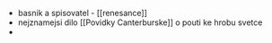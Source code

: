 - basnik a spisovatel - [[renesance]] 
- nejznamejsi dilo [[Povidky Canterburske]] o pouti ke hrobu svetce
- 